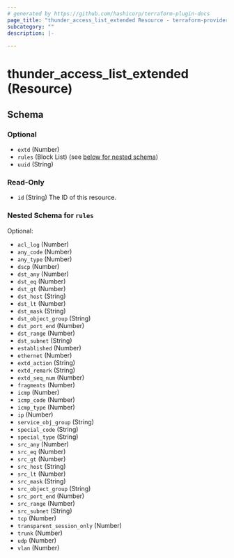 ```yaml
---
# generated by https://github.com/hashicorp/terraform-plugin-docs
page_title: "thunder_access_list_extended Resource - terraform-provider-thunder"
subcategory: ""
description: |-
  
---
```


# thunder_access_list_extended (Resource)





<!-- schema generated by tfplugindocs -->
## Schema

### Optional

- `extd` (Number)
- `rules` (Block List) (see [below for nested schema](#nestedblock--rules))
- `uuid` (String)

### Read-Only

- `id` (String) The ID of this resource.

<a id="nestedblock--rules"></a>
### Nested Schema for `rules`

Optional:

- `acl_log` (Number)
- `any_code` (Number)
- `any_type` (Number)
- `dscp` (Number)
- `dst_any` (Number)
- `dst_eq` (Number)
- `dst_gt` (Number)
- `dst_host` (String)
- `dst_lt` (Number)
- `dst_mask` (String)
- `dst_object_group` (String)
- `dst_port_end` (Number)
- `dst_range` (Number)
- `dst_subnet` (String)
- `established` (Number)
- `ethernet` (Number)
- `extd_action` (String)
- `extd_remark` (String)
- `extd_seq_num` (Number)
- `fragments` (Number)
- `icmp` (Number)
- `icmp_code` (Number)
- `icmp_type` (Number)
- `ip` (Number)
- `service_obj_group` (String)
- `special_code` (String)
- `special_type` (String)
- `src_any` (Number)
- `src_eq` (Number)
- `src_gt` (Number)
- `src_host` (String)
- `src_lt` (Number)
- `src_mask` (String)
- `src_object_group` (String)
- `src_port_end` (Number)
- `src_range` (Number)
- `src_subnet` (String)
- `tcp` (Number)
- `transparent_session_only` (Number)
- `trunk` (Number)
- `udp` (Number)
- `vlan` (Number)


